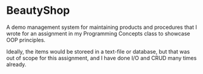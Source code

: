 # BeautyShop
A demo management system for maintaining products and procedures that I wrote for an assignment in my Programming Concepts class to showcase OOP principles.


Ideally, the items would be storeed in a text-file or database, but that was out of scope for this assignment, and I have done I/O and CRUD many times already.
